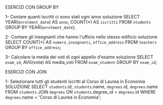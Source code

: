 ESERCIZI CON GROUP BY
<!-------------------------------------------------------->
1- Contare quanti iscritti ci sono stati ogni anno
soluzione
SELECT YEAR(`enrolment_date`) AS `anno`, COUNT(*) AS `iscritti`
FROM `students`
GROUP BY YEAR(`enrolment_date`);

2- Contare gli insegnanti che hanno l'ufficio nello stesso edificio
soluzione
SELECT COUNT(*) AS `numero_insegnanti`, `office_address`
FROM `teachers`
GROUP BY `office_address`;

3- Calcolare la media dei voti di ogni appello d'esame
soluzione
SELECT `exam_id`, AVG(vote) AS media_voti
FROM `exam_student`
GROUP BY `exam_id`;

ESERCIZI CON JOIN
<!----------------------------------------------------->
1- Selezionare tutti gli studenti iscritti al Corso di Laurea in Economia
SOLUZIONE
SELECT `students`.id, `students`.name, `degrees`.id, `degrees`.name
FROM `students`
JOIN `degrees` ON `students`.degree_id = `degrees`.id
WHERE `degrees`.name = 'Corso di Laurea in Economia';